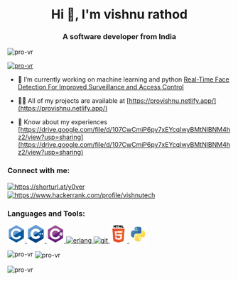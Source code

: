 <h1 align="center">Hi 👋, I'm vishnu rathod</h1>
<h3 align="center">A software developer from India</h3>

<p align="left"> <img src="https://komarev.com/ghpvc/?username=pro-vr&label=Profile%20views&color=0e75b6&style=flat" alt="pro-vr" /> </p>

<p align="left"> <a href="https://github.com/ryo-ma/github-profile-trophy"><img src="https://github-profile-trophy.vercel.app/?username=pro-vr" alt="pro-vr" /></a> </p>

- 🔭 I’m currently working on machine learning and python [Real-Time Face Detection For Improved Surveillance and Access Control](https://github.com/Pro-Vishnu/Project-college)

- 👨‍💻 All of my projects are available at [https://provishnu.netlify.app/](https://provishnu.netlify.app/)

- 📄 Know about my experiences [https://drive.google.com/file/d/107CwCmiP6py7xEYcqIwyBMtNlBNM4hz2/view?usp=sharing](https://drive.google.com/file/d/107CwCmiP6py7xEYcqIwyBMtNlBNM4hz2/view?usp=sharing)

<h3 align="left">Connect with me:</h3>
<p align="left">
<a href="https://linkedin.com/in/https://shorturl.at/y0ver" target="blank"><img align="center" src="https://raw.githubusercontent.com/rahuldkjain/github-profile-readme-generator/master/src/images/icons/Social/linked-in-alt.svg" alt="https://shorturl.at/y0ver" height="30" width="40" /></a>
<a href="https://www.hackerrank.com/https://www.hackerrank.com/profile/vishnutech" target="blank"><img align="center" src="https://raw.githubusercontent.com/rahuldkjain/github-profile-readme-generator/master/src/images/icons/Social/hackerrank.svg" alt="https://www.hackerrank.com/profile/vishnutech" height="30" width="40" /></a>
</p>

<h3 align="left">Languages and Tools:</h3>
<p align="left"> <a href="https://www.cprogramming.com/" target="_blank" rel="noreferrer"> <img src="https://raw.githubusercontent.com/devicons/devicon/master/icons/c/c-original.svg" alt="c" width="40" height="40"/> </a> <a href="https://www.w3schools.com/cpp/" target="_blank" rel="noreferrer"> <img src="https://raw.githubusercontent.com/devicons/devicon/master/icons/cplusplus/cplusplus-original.svg" alt="cplusplus" width="40" height="40"/> </a> <a href="https://www.w3schools.com/cs/" target="_blank" rel="noreferrer"> <img src="https://raw.githubusercontent.com/devicons/devicon/master/icons/csharp/csharp-original.svg" alt="csharp" width="40" height="40"/> </a> <a href="https://www.erlang.org/" target="_blank" rel="noreferrer"> <img src="https://www.vectorlogo.zone/logos/erlang/erlang-official.svg" alt="erlang" width="40" height="40"/> </a> <a href="https://git-scm.com/" target="_blank" rel="noreferrer"> <img src="https://www.vectorlogo.zone/logos/git-scm/git-scm-icon.svg" alt="git" width="40" height="40"/> </a> <a href="https://www.w3.org/html/" target="_blank" rel="noreferrer"> <img src="https://raw.githubusercontent.com/devicons/devicon/master/icons/html5/html5-original-wordmark.svg" alt="html5" width="40" height="40"/> </a> <a href="https://www.python.org" target="_blank" rel="noreferrer"> <img src="https://raw.githubusercontent.com/devicons/devicon/master/icons/python/python-original.svg" alt="python" width="40" height="40"/> </a> </p>

<p><img align="left" src="https://github-readme-stats.vercel.app/api/top-langs?username=pro-vr&show_icons=true&locale=en&layout=compact" alt="pro-vr" /></p>

<p>&nbsp;<img align="center" src="https://github-readme-stats.vercel.app/api?username=pro-vr&show_icons=true&locale=en" alt="pro-vr" /></p>

<p><img align="center" src="https://github-readme-streak-stats.herokuapp.com/?user=pro-vr&" alt="pro-vr" /></p>

